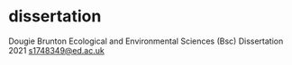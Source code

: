 # dissertation


Dougie Brunton
Ecological and Environmental Sciences (Bsc)
Dissertation 2021
s1748349@ed.ac.uk
